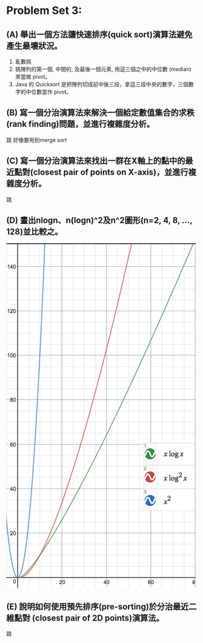 # Problem Set 3:
## (A) 舉出一個方法讓快速排序(quick sort)演算法避免產生最壞狀況。

1. 亂數挑
2. 挑陣列的第一個, 中間的, 及最後一個元素, 用這三個之中的中位數 (median) 來當做 pivot。  
3. Java 的 Quicksort 是把陣列切成前中後三段，拿這三段中央的數字，三個數字的中位數當作 pivot。

## (B) 寫一個分治演算法來解決一個給定數值集合的求秩(rank finding)問題，並進行複雜度分析。

跳
好像要用到merge sort

## (C) 寫一個分治演算法來找出一群在X軸上的點中的最近點對(closest pair of points on X-axis)，並進行複雜度分析。

跳

## (D) 畫出nlogn、n(logn)^2及n^2圖形(n=2, 4, 8, ..., 128)並比較之。

![](graph.png)

## (E) 說明如何使用預先排序(pre-sorting)於分治最近二維點對 (closest pair of 2D points)演算法。

跳
